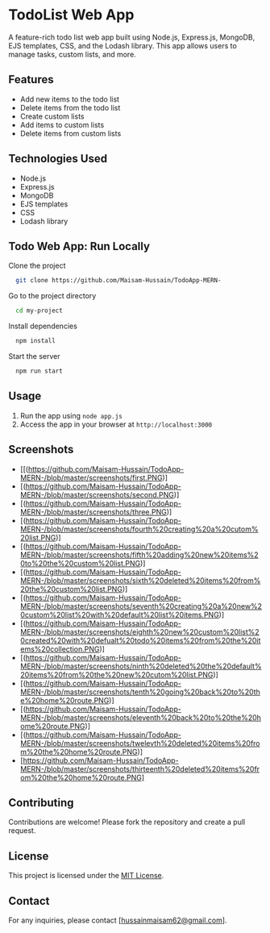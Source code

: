 # TodoList Web App

A feature-rich todo list web app built using Node.js, Express.js, MongoDB, EJS templates, CSS, and the Lodash library. This app allows users to manage tasks, custom lists, and more.

## Features

- Add new items to the todo list
- Delete items from the todo list
- Create custom lists
- Add items to custom lists
- Delete items from custom lists

## Technologies Used

- Node.js
- Express.js
- MongoDB
- EJS templates
- CSS
- Lodash library


## Todo Web App: Run Locally

Clone the project

```bash
  git clone https://github.com/Maisam-Hussain/TodoApp-MERN-
```

Go to the project directory

```bash
  cd my-project
```

Install dependencies

```bash
  npm install
```

Start the server

```bash
  npm run start
```

## Usage

1. Run the app using `node app.js`
2. Access the app in your browser at `http://localhost:3000`

## Screenshots

- [[(https://github.com/Maisam-Hussain/TodoApp-MERN-/blob/master/screenshots/first.PNG)]
- [(https://github.com/Maisam-Hussain/TodoApp-MERN-/blob/master/screenshots/second.PNG)]
- [(https://github.com/Maisam-Hussain/TodoApp-MERN-/blob/master/screenshots/three.PNG)]
- [(https://github.com/Maisam-Hussain/TodoApp-MERN-/blob/master/screenshots/fourth%20creating%20a%20cutom%20list.PNG)]
- [(https://github.com/Maisam-Hussain/TodoApp-MERN-/blob/master/screenshots/fifth%20adding%20new%20items%20to%20the%20custom%20list.PNG)]
- [(https://github.com/Maisam-Hussain/TodoApp-MERN-/blob/master/screenshots/sixth%20deleted%20items%20from%20the%20custom%20list.PNG)]
- [(https://github.com/Maisam-Hussain/TodoApp-MERN-/blob/master/screenshots/seventh%20creating%20a%20new%20custom%20list%20with%20default%20list%20items.PNG)]
- [(https://github.com/Maisam-Hussain/TodoApp-MERN-/blob/master/screenshots/eighth%20new%20custom%20list%20created%20with%20defualt%20todo%20items%20from%20the%20items%20collection.PNG)]
- [(https://github.com/Maisam-Hussain/TodoApp-MERN-/blob/master/screenshots/ninth%20deleted%20the%20default%20items%20from%20the%20new%20cutom%20list.PNG)]
- [(https://github.com/Maisam-Hussain/TodoApp-MERN-/blob/master/screenshots/tenth%20going%20back%20to%20the%20home%20route.PNG)]
- [(https://github.com/Maisam-Hussain/TodoApp-MERN-/blob/master/screenshots/eleventh%20back%20to%20the%20home%20route.PNG)]
- [(https://github.com/Maisam-Hussain/TodoApp-MERN-/blob/master/screenshots/twelevth%20deleted%20items%20from%20the%20home%20route.PNG)]
- [https://github.com/Maisam-Hussain/TodoApp-MERN-/blob/master/screenshots/thirteenth%20deleted%20items%20from%20the%20home%20route.PNG]

## Contributing

Contributions are welcome! Please fork the repository and create a pull request.

## License

This project is licensed under the [MIT License](LICENSE).

## Contact

For any inquiries, please contact [hussainmaisam62@gmail.com].

